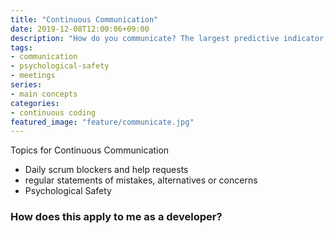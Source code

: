 ```yaml
---
title: "Continuous Communication"
date: 2019-12-08T12:00:06+09:00
description: "How do you communicate? The largest predictive indicator of what makes a successful team is open communication with psychological safety"
tags:
- communication
- psychological-safety
- meetings
series:
- main concepts
categories:
- continuous coding
featured_image: "feature/communicate.jpg"
---
```


Topics for Continuous Communication

- Daily scrum blockers and help requests
- regular statements of mistakes, alternatives or concerns
- Psychological Safety

### How does this apply to me as a developer?